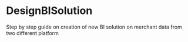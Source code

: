 # DesignBISolution

Step by step guide on creation of new BI solution on merchant data from two different platform
